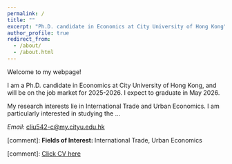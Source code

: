 ```yaml
---
permalink: /
title: ""
excerpt: "Ph.D. candidate in Economics at City University of Hong Kong"
author_profile: true
redirect_from: 
  - /about/
  - /about.html
---
```


Welcome to my webpage!

I am a Ph.D. candidate in Economics at City University of Hong Kong, and will be on the job market for 2025-2026. I expect to graduate in May 2026.

My research interests lie in International Trade and Urban Economics. I am particularly interested in studying the ...

*Email*: cliu542-c@my.cityu.edu.hk

[comment]: <strong>Fields of Interest: </strong>  International Trade, Urban Economics

[comment]: [Click CV here](/files/CLiu_CV.pdf)

